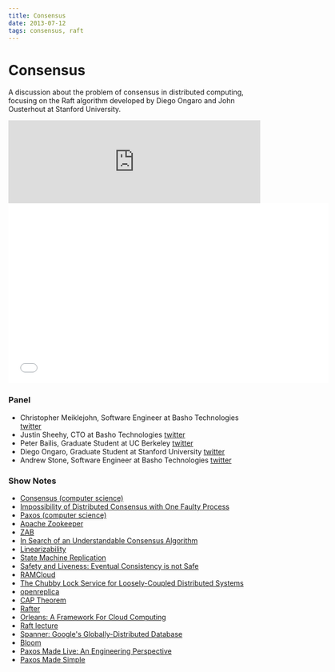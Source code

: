 ```yaml
---
title: Consensus
date: 2013-07-12
tags: consensus, raft
---
```


# Consensus

A discussion about the problem of consensus in distributed computing,
focusing on the Raft algorithm developed by Diego Ongaro and John
Ousterhout at Stanford University.

<iframe width="100%" height="166" scrolling="no" frameborder="no" src="https://w.soundcloud.com/player/?url=http%3A%2F%2Fapi.soundcloud.com%2Ftracks%2F100811088"></iframe>

<iframe class="youtube-player" width="640" height="360" src="//www.youtube.com/embed/C8LrUZBxfdw" frameborder="0" allowfullscreen="allowfullscreen"></iframe>

### Panel

* Christopher Meiklejohn, Software Engineer at Basho Technologies
  [twitter](http://twitter.com/cmeik)
* Justin Sheehy, CTO at Basho Technologies
  [twitter](http://twitter.com/justinsheehy)
* Peter Bailis, Graduate Student at UC Berkeley
  [twitter](http://twitter.com/pbailis)
* Diego Ongaro, Graduate Student at Stanford University
  [twitter](http://twitter.com/ongardie)
* Andrew Stone, Software Engineer at Basho Technologies
  [twitter](http://twitter.com/andrew_j_stone)

### Show Notes

* [Consensus (computer science)](http://en.wikipedia.org/wiki/Consensus_(computer_science))
* [Impossibility of Distributed Consensus with One Faulty Process](http://cs-www.cs.yale.edu/homes/arvind/cs425/doc/fischer.pdf)
* [Paxos (computer science)](http://en.wikipedia.org/wiki/Paxos_(computer_science))
* [Apache Zookeeper](http://zookeeper.apache.org)
* [ZAB](http://zookeeper.apache.org/doc/r3.2.2/zookeeperInternals.html)
* [In Search of an Understandable Consensus Algorithm](https://ramcloud.stanford.edu/wiki/download/attachments/11370504/raft.pdf)
* [Linearizability](https://en.wikipedia.org/wiki/Linearizability)
* [State Machine Replication](http://en.wikipedia.org/wiki/State_machine_replication)
* [Safety and Liveness: Eventual Consistency is not Safe](http://www.bailis.org/blog/safety-and-liveness-eventual-consistency-is-not-safe/)
* [RAMCloud](https://ramcloud.stanford.edu)
* [The Chubby Lock Service for Loosely-Coupled Distributed Systems](http://research.google.com/archive/chubby.html)
* [openreplica](http://openreplica.org)
* [CAP Theorem](http://en.wikipedia.org/wiki/CAP_theorem)
* [Rafter](https://github.com/andrewjstone/rafter)
* [Orleans: A Framework For Cloud Computing](http://research.microsoft.com/en-us/projects/orleans)
* [Raft lecture](http://www.youtube.com/watch?v=YbZ3zDzDnrw)
* [Spanner: Google's Globally-Distributed Database](http://research.google.com/archive/spanner.html)
* [Bloom](http://www.bloom-lang.net)
* [Paxos Made Live: An Engineering Perspective](http://dl.acm.org/citation.cfm?id=1281103)
* [Paxos Made Simple](http://www.cs.utexas.edu/users/lorenzo/corsi/cs380d/past/03F/notes/paxos-simple.pdf)
